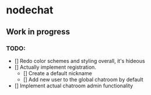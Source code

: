 # nodechat

## Work in progress

### TODO:

- [] Redo color schemes and styling overall, it's hideous
- [] Actually implement registration. 
  - [] Create a default nickname
  - [] Add new user to the global chatroom by default
- [] Implement actual chatroom admin functionality
